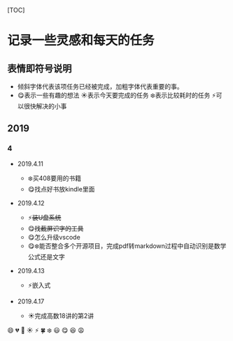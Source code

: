 [TOC]


# 记录一些灵感和每天的任务

## 表情即符号说明

- 倾斜字体代表该项任务已经被完成，加粗字体代表重要的事。
- :yum:表示一些有趣的想法 :sunny:表示今天要完成的任务 :snowflake:表示比较耗时的任务 :zap:可以很快解决的小事

## 2019

### 4

- 2019.4.11
    - :snowflake:买408要用的书籍
    - :yum:找点好书放kindle里面

- 2019.4.12
    - :zap:~~装U盘系统~~
    - :yum:~~找截屏识字的工具~~
    - :yum:怎么升级vscode
    - :yum::snowflake:能否整合多个开源项目，完成pdf转markdown过程中自动识别是数学公式还是文字

- 2019.4.13
    - :zap:嵌入式

- 2019.4.17
    - :sunny:完成高数18讲的第2讲



:smile:
:broken_heart:
:grimacing:
:sunny:
:zap:
:four_leaf_clover:
:snowflake:
:smiley:
:yum:
:laughing:
:weary:
